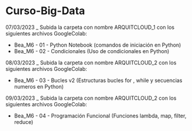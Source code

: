 # Curso-Big-Data
07/03/2023 _ Subida la carpeta con nombre ARQUITCLOUD_1 con los siguientes archivos GoogleColab:
  - Bea_M6 - 01 - Python Notebook (comandos de iniciación en Python)
  - Bea_M6 - 02 - Condicionales (Uso de condicionales en Python)
  
08/03/2023 _ Subida la carpeta con nombre ARQUITCLOUD_2 con los siguientes archivos GoogleColab:
  - Bea_M6 - 03 - Bucles v2 (Estructuras bucles for , while y secuencias numeros en Python)
  
09/03/2023 _ Subida la carpeta con nombre ARQUITCLOUD_2 con los siguientes archivos GoogleColab:
  - Bea_M6 - 04 - Programación Funcional (Funciones lambda,  map, filter, reduce)
